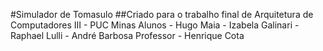  #Simulador de Tomasulo 
 ##Criado para o trabalho final de Arquitetura de Computadores III - PUC Minas
 Alunos - Hugo Maia - Izabela Galinari - Raphael Lulli - André Barbosa
 Professor - Henrique Cota
